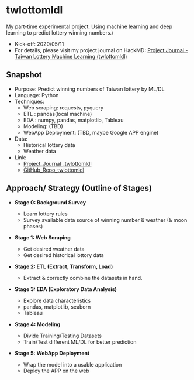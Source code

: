 # twlottomldl
My part-time experimental project. Using machine learning and deep learning to predict lottery winning numbers.\
- Kick-off: 2020/05/11
- For details, please visit my project journal on HackMD: [Project Journal - Taiwan Lottery Machine Learning (twlottomldl)](https://hackmd.io/@StanS/twlottomldl)
## Snapshot 
- Purpose: Predict winning numbers of Taiwan lottery by ML/DL 
- Language: Python
- Techniques: 
    - Web scraping: requests, pyquery
    - ETL : pandas(local machine)
    - EDA :  numpy, pandas, matplotlib, Tableau
    - Modeling: (TBD)
    - WebApp Deployment: (TBD, maybe Google APP engine)
- Data:
    - Historical lottery data
    - Weather data
- Link:
    - [Project_Journal _twlottomldl](https://hackmd.io/@StanS/twlottomldl)
    - [GitHub_Repo_twlottomldl](https://github.com/stansuo/twlottomldl)
## Approach/ Strategy (Outline of Stages)
- **Stage 0: Background Survey**
	- Learn lottery rules
	- Survey available data source of winning number & weather (& moon phases)

- **Stage 1: Web Scraping**
	- Get desired weather data
	- Get desired historical lottory data

- **Stage 2: ETL (Extract, Transform, Load)**
	- Extract & correctly combine the datasets in hand.
- **Stage 3: EDA (Exploratory Data Analysis)**
	- Explore data characteristics
	- pandas, matplotlib, seaborn
	- Tableau
- **Stage 4: Modeling**
	- Divide Training/Testing Datasets
	- Train/Test different ML/DL for better prediction

- **Stage 5: WebApp Deployment**
    - Wrap the model into a usable application
    - Deploy the APP on the web
